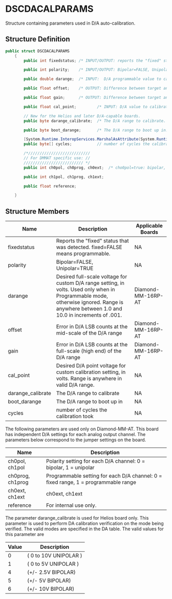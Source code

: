 # DSCDACALPARAMS

Structure containing parameters used in D/A auto-calibration.

## Structure Definition

```csharp
public struct DSCDACALPARAMS
    {
        public int fixedstatus; /* INPUT/OUTPUT: reports the "fixed" status that was detected.  fixed=FALSE means programmable. */

        public int polarity;    /* INPUT/OUTPUT: Bipolar=FALSE, Unipolar=TRUE */

        public double darange;  /* INPUT:  D/A programmable value to calibrate */

        public float offset;    /* OUTPUT: Difference between target and measured vals. */

        public float gain;      /* OUTPUT: Difference between target and measured vals. */

        public float cal_point;         /* INPUT: D/A value to calibrate */

        // New for the Helios and later D/A-capable boards.
        public byte darange_calibrate;  /* The D/A range to calibrate. */

        public byte boot_darange;       /* The D/A range to boot up in. */

        [System.Runtime.InteropServices.MarshalAsAttribute(System.Runtime.InteropServices.UnmanagedType.ByValArray, SizeConst = 8, ArraySubType = System.Runtime.InteropServices.UnmanagedType.Struct)]
        public byte[] cycles;           // number of cycles the calibration took

        /*///////////////////////////
        // For DMMAT specific use: //
        ////////////////////////// */
        public int ch0pol, ch0prog, ch0ext;  /* cho0pol=true: bipolar, ch0prog=true: programmable, ch0ext=true: external; */

        public int ch1pol, ch1prog, ch1ext;

        public float reference;

    }

```

## Structure Members

| Name               | Description                                                                                                                                                                              | Applicable Boards  |
| ------------------ | ---------------------------------------------------------------------------------------------------------------------------------------------------------------------------------------- | ------------------ |
| fixedstatus        | Reports the "fixed" status that was detected. fixed=FALSE means programmable.                                                                                                            | NA                 |
| polarity           | Bipolar=FALSE, Unipolar=TRUE                                                                                                                                                             | NA                 |
| darange            | Desired full-scale voltage for custom D/A range setting, in volts. Used only when in Programmable mode, otherwise ignored. Range is anywhere between 1.0 and 10.0 in increments of .001. | Diamond-MM-16RP-AT |
| offset             | Error in D/A LSB counts at the mid-scale of the D/A range                                                                                                                                | Diamond-MM-16RP-AT |
| gain               | Error in D/A LSB counts at the full-scale (high end) of the D/A range                                                                                                                    | Diamond-MM-16RP-AT |
| cal\_point         | Desired D/A point voltage for custom calibration setting, in volts. Range is anywhere in valid D/A range.                                                                                | NA                 |
| darange\_calibrate | The D/A range to calibrate                                                                                                                                                               | NA                 |
| boot\_darange      | The D/A range to boot up in                                                                                                                                                              | NA                 |
| cycles             | number of cycles the calibration took                                                                                                                                                    | NA                 |

The following parameters are used only on Diamond-MM-AT. This board has independent D/A settings for each analog output channel. The parameters below correspond to the jumper settings on the board.

| Name             | Description                                                                        |
| ---------------- | ---------------------------------------------------------------------------------- |
| ch0pol, ch1pol   | Polarity setting for each D/A channel: 0 = bipolar, 1 = unipolar                   |
| ch0prog, ch1prog | Programmable setting for each D/A channel: 0 = fixed range, 1 = programmable range |
| ch0ext, ch1ext   | ch0ext, ch1ext                                                                     |
| reference        | For internal use only.                                                             |

The parameter darange\_calibrate is used for Helios board only. This parameter is used to perform DA calibration verification on the mode being verified. The valid modes are specified in the DA table. The valid values for this parameter are

| Value | Description           |
| ----- | --------------------- |
| 0     | ( 0 to 10V UNIPOLAR ) |
| 1     | ( 0 to 5V UNIPOLAR )  |
| 4     | (+/- 2.5V BIPOLAR)    |
| 5     | (+/- 5V BIPOLAR)      |
| 6     | (+/- 10V BIPOLAR)     |
